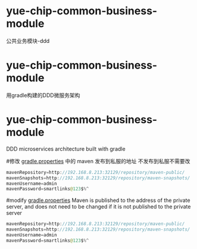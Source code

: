 # yue-chip-common-business-module
公共业务模块-ddd

# yue-chip-common-business-module
用gradle构建的DDD微服务架构

# yue-chip-common-business-module
DDD microservices architecture built with gradle

#修改 [gradle.properties](gradle.properties) 中的 maven 发布到私服的地址  不发布到私服不需要改
```java 
mavenRepository=http://192.168.8.213:32129/repository/maven-public/
mavenSnapshots=http://192.168.8.213:32129/repository/maven-snapshots/
mavenUsername=admin
mavenPassword=smartlinks@123$%^
```

#modify [gradle.properties](gradle.properties)  Maven is published to the address of the private server, and does not need to be changed if it is not published to the private server
```java 
mavenRepository=http://192.168.8.213:32129/repository/maven-public/
mavenSnapshots=http://192.168.8.213:32129/repository/maven-snapshots/
mavenUsername=admin
mavenPassword=smartlinks@123$%^
```
```